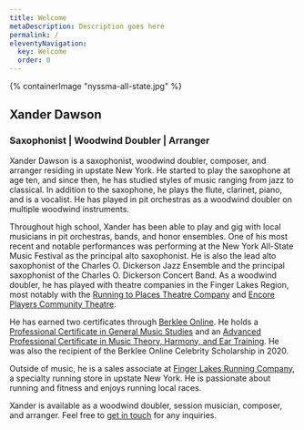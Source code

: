 ```yaml
---
title: Welcome
metaDescription: Description goes here
permalink: /
eleventyNavigation:
  key: Welcome
  order: 0
---
```


<section class="section">
    {% containerImage "nyssma-all-state.jpg" %}
    <article class="content">

## Xander Dawson

### Saxophonist | Woodwind Doubler | Arranger

Xander Dawson is a saxophonist, woodwind doubler, composer, and arranger residing in upstate New York. He started to play the saxophone at age ten, and since then, he has studied styles of music ranging from jazz to classical. In addition to the saxophone, he plays the flute, clarinet, piano, and is a vocalist. He has played in pit orchestras as a woodwind doubler on multiple woodwind instruments.

Throughout high school, Xander has been able to play and gig with local musicians in pit orchestras, bands, and honor ensembles. One of his most recent and notable performances was performing at the New York All-State Music Festival as the principal alto saxophonist. He is also the lead alto saxophonist of the Charles O. Dickerson Jazz Ensemble and the principal saxophonist of the Charles O. Dickerson Concert Band. As a woodwind doubler, he has played with theatre companies in the Finger Lakes Region, most notably with the [Running to Places Theatre Company](https://www.runningtoplaces.org/) and [Encore Players Community Theatre](https://encoreplayers.org/).

He has earned two certificates through [Berklee Online](https://online.berklee.edu/). He holds a [Professional Certificate in General Music Studies](https://online.berklee.edu/certificates/general-music-studies-professional) and an [Advanced Professional Certificate in Music Theory, Harmony, and Ear Training](https://online.berklee.edu/certificates/theory-harmony-ear-training-advanced-professional). He was also the recipient of the Berklee Online Celebrity Scholarship in 2020.

Outside of music, he is a sales associate at [Finger Lakes Running Company](https://www.fingerlakesrunningco.com/), a specialty running store in upstate New York. He is passionate about running and fitness and enjoys running local races.

Xander is available as a woodwind doubler, session musician, composer, and arranger. Feel free to [get in touch](/contact/) for any inquiries.
